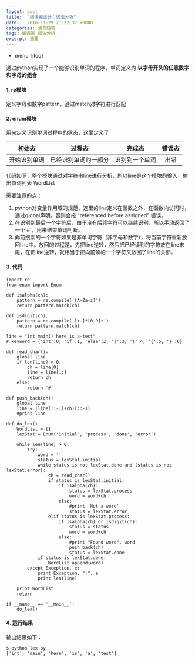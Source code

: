 ```yaml
---
layout: post
title:  "编译器设计：词法分析"
date:   2016-11-29 21:22:37 +0800
categories: 读书随笔
tags: 编译器 词法分析
excerpt: 摘要
---
```


* menu
{:toc}

通过python实现了一个能够识别单词的程序，单词定义为
**以字母开头的任意数字和字母的组合**

#### 1. re模块
定义字母和数字pattern，通过match对字符进行匹配

#### 2. enum模块
用来定义识别单词过程中的状态，这里定义了

|初始态		|过程态		|完成态		|错误态|
:--:|:--:|:--:|:--:|
开始识别单词	| 已经识别单词的一部分	|识别到一个单词	|出错

代码如下，整个模块通过对字符串line进行分析，所以line是这个模块的输入，输出单词列表 WordList

需要注意的点：
1. python对变量作用域的规范，这里的line定义在函数之外，在函数内访问时，通过global声明，否则会报 "referenced before assigned" 错误。
2. 在识别到最后一个字符后，由于没有后续字符可以继续识别，所以手动返回了一个'#'，用来结束单词判断。
3. 向前搜索的一个字符如果是非单词字符（非字母和数字），将当前字符重新放回line中。放回的过程是，先把line逆转，然后把已经读到的字符放在line末尾，在把line逆转，就相当于把向前读的一个字符又放回了line的头部。

#### 3. 代码

```
import re
from enum import Enum

def isalpha(ch):
    pattern = re.compile('[A-Za-z]')
    return pattern.match(ch)

def isdigit(ch):
    pattern = re.compile('[+-]*[0-9]+')
    return pattern.match(ch)

line = "int main() here is a-test"
# keyword = {'int':0, 'if':1, 'else':2, '(':3, ')':4, '{':5, '}':6}

def read_char():
    global line
    if len(line) > 0:
        ch = line[0]
        line = line[1:]
        return ch
    else:
        return '#'

def push_back(ch):
    global line
    line = (line[::-1]+ch)[::-1]
    #print line

def do_lex():
    WordList = []
    lexStat = Enum('initial', 'process', 'done', 'error')

    while len(line) > 0:
        try:
            word = ''
            status = lexStat.initial
            while status is not lexStat.done and (status is not lexStat.error):
                ch = read_char()
                if status is lexStat.initial:
                    if isalpha(ch):
                        status = lexStat.process
                        word = word+ch
                    else:
                        #print 'Not a word'
                        status = lexStat.error
                elif status is lexStat.process:
                    if isalpha(ch) or isdigit(ch):
                        status = status
                        word = word+ch
                    else:
                        #print "Found word", word
                        push_back(ch)
                        status = lexStat.done
            if status is lexStat.done:
                WordList.append(word)
        except Exception, e:
            print Exception, ":", e
            print len(line)

    print WordList
    return 

if __name__ == '__main__':
    do_lex()
```

#### 4. 运行结果
输出结果如下：

```
$ python lex.py 
['int', 'main', 'here', 'is', 'a', 'test']
```


